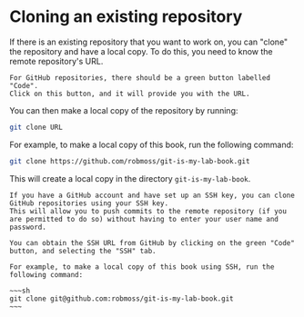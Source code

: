 # Cloning an existing repository

If there is an existing repository that you want to work on, you can "clone" the repository and have a local copy.
To do this, you need to know the remote repository's URL.

```admonish tip
For GitHub repositories, there should be a green button labelled "Code".
Click on this button, and it will provide you with the URL.
```

You can then make a local copy of the repository by running:

```sh
git clone URL
```

For example, to make a local copy of this book, run the following command:

```sh
git clone https://github.com/robmoss/git-is-my-lab-book.git
```

This will create a local copy in the directory `git-is-my-lab-book`.

```admonish note
If you have a GitHub account and have set up an SSH key, you can clone GitHub repositories using your SSH key.
This will allow you to push commits to the remote repository (if you are permitted to do so) without having to enter your user name and password.

You can obtain the SSH URL from GitHub by clicking on the green "Code" button, and selecting the "SSH" tab.

For example, to make a local copy of this book using SSH, run the following command:

~~~sh
git clone git@github.com:robmoss/git-is-my-lab-book.git
~~~
```
